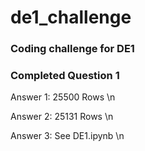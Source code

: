 # de1_challenge
### Coding challenge for DE1

### Completed Question 1

Answer 1: 25500 Rows \n

Answer 2: 25131 Rows \n

Answer 3: See DE1.ipynb \n
